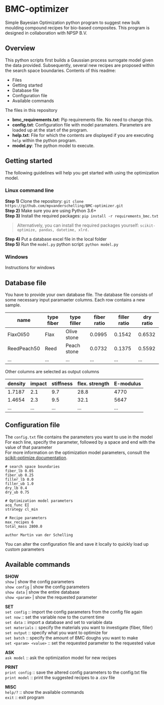 # BMC-optimizer
Simple Bayesian Optimization python program to suggest new bulk moulding compound recipes for bio-based composites.
This program is designed in collaboration with NPSP B.V.

## Overview

This python scripts first builds a Gaussian process surrogate model given the data provided. Subsequently, several new recipes are proposed within the search space boundaries.
Contents of this readme:
* Files
* Getting started
* Database file
* Configuration file
* Available commands

The files in this repository
* <b>bmc_requirements.txt</b>: Pip requirements file. No need to change this.<br>
* <b>config.txt</b>: Configuration file with model paramaters. Parameters are loaded up at the start of the program.<br>
* <b>help.txt</b>: File for which the contents are displayed if you are executing `help` within the python program.<br>
* <b>model.py</b>: The python model to execute.<br>

## Getting started
The following guidelines will help you get started with using the optimization model.
### Linux command line
<b>Step 1)</b> Clone the repository: `git clone https://github.com/mpvanderschelling/BMC-optimizer.git`<br>
<b>Step 2)</b> Make sure you are using Python 3.6+ <br>
<b>Step 3)</b> Install the required packages: `pip install -r requirements_bmc.txt` <br>
> Alternatively, you can install the required packages yourself: `scikit-optimize, pandas, datetime, xlrd.`

<b>Step 4)</b> Put a database excel file in the local folder <br>
<b>Step 5)</b> Run the `model.py` python script: `python model.py`

### Windows
Instructions for windows

## Database file

You have to provide your own database file. The database file consists of some necessary input paramaeter columns. Each row contains a new sample.

name | type fiber | type filler | fiber ratio | filler ratio | dry ratio | 
--- | --- | --- | --- | --- | --- |
FlaxOli50 | Flax | Olive stone | 0.0995 | 0.1542 | 0.6532 |
ReedPeach50 | Reed | Peach stone | 0.0732 | 0.1375 | 0.5592 |
... | ... | ... | ... | ... | ... |

Other columns are selected as output columns

density | impact | stiffness | flex. strength | E-modulus |
--- | --- | --- | --- | --- |
1.7187 | 2.1 | 9.7 | 28.8 | 4770 |
1.4654| 2.3 | 9.5 | 32.1 | 5647 |
... | ... | ... | ... | ... |

## Configuration file
The `config.txt` file contains the parameters you want to use in the model <br>
For each line, specify the parameter, followed by a space and end with the value of that parameter <br>
For more information on the optimization model parameters, consult the [scikit-optimize documentation](https://scikit-optimize.github.io/stable/modules/generated/skopt.Optimizer.html?highlight=optimizer#skopt.Optimizer).
```
# search space boundaries
fiber_lb 0.05
fiber_ub 0.25
filler_lb 0.0
filler_ub 1.0
dry_lb 0.4
dry_ub 0.75

# Optimization model parameters
acq_func EI
strategy cl_min

# Recipe parameters
max_recipes 6
total_mass 2800.0

author Martin van der Schelling
```

You can alter the configuration file and save it locally to quickly load up custom parameters

## Available commands

**SHOW**<br>
`show` 			| show the config parameters<br>
`show config`		| show the config parameters<br>
`show data`	| show the entire database<br>
`show <param>`		| show the requested parameter<br>

**SET**<br>
`set config`		:: import the config parameters from the config file again<br>
`set now`			:: set the variable now to the current time<br>
`set data`		:: import a database and set to variable data<br>
`set materials`		:: specify the materials you want to investigate (fiber, filler)<br>
`set output`		:: specify what you want to optimize for<br>
`set batch`		:: specify the amount of BMC doughs you want to make<br>
`set <param> <value>`	:: set the requested parameter to the requested value<br>

**ASK**<br>
`ask model`		:: ask the optimization model for new recipes<br>

**PRINT**<br>
`print config`		:: save the altered config parameters to the config.txt file<br>
`print model`		:: print the suggested recipes to a .csv file<br>

**MISC**<br>
`help/?`			:: show the available commands<br>
`exit`			:: exit program<br>



